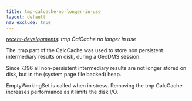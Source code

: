 ```yaml
---
title: tmp-calcache-no-longer-in-use
layout: default
nav_exclude: true
---
```

*[recent-developments](recent-developments): tmp CalCache no longer in use*

The .tmp part of the CalcCache was used to store non persistent intermediary results on disk, during a GeoDMS session.

Since 7.196 all non-persistent intermediary results are not longer stored on disk, but in the (system page file backed) heap.

EmptyWorkingSet is called when in stress. Removing the tmp CalcCache increases performance as it limits the disk I/O.